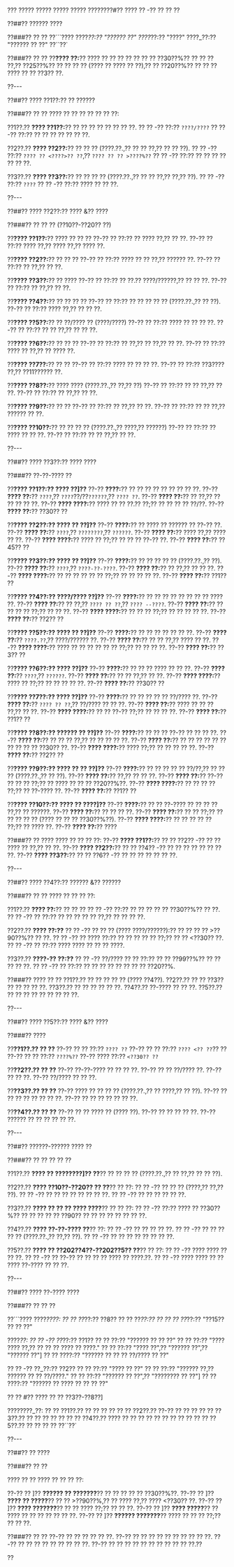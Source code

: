 ??? ????? ????? ????? ????? ????????#?? ???? ?? -?? ?? ?? ??

??##?? ?????? ????

??###?? ?? ??
??```????
????_??:?? "?????? ??"
????_??:?? "????"
????_??:?? "?????? ?? ??"
??``??`

??###?? ?? ??
??**???? ??:**?? ???? ?? ?? ?? ?? ?? ?? ?? ??30??%?? ?? ?? ?? ??,?? ??25??%?? ?? ?? ?? ?? (???? ?? ???? ?? ??),?? ?? ??20??%?? ?? ?? ?? ???? ?? ?? ??3?? ??.

??---

??##?? ???? ??1??:?? ?? ??????

??###?? ?? ??
???? ?? ?? ?? ?? ?? ?? ??:

??1??.?? **???? ??1??:**?? ?? ?? ?? ?? ?? ?? ?? ??.
??  ?? -?? ??:?? `????/????`
??  ?? -?? ??:?? ?? ?? ?? ?? ?? ?? ??.

??2??.?? **???? ??2??:**?? ?? ?? ?? (????.??.,?? ?? ?? ??,?? ?? ?? ??).
??  ?? -?? ??:?? `???? ?? <????>?? ??`,?? `???? ?? ?? >????%??`
??  ?? -?? ??:?? ?? ?? ?? ?? ?? ?? ??.

??3??.?? **???? ??3??:**?? ?? ?? ?? ?? (????.??.,?? ?? ?? ??,?? ??,?? ??).
??  ?? -?? ??:?? `????`
??  ?? -?? ??:?? ???? ?? ?? ??.

??---

??##?? ???? ??2??:?? ???? &?? ????

??###?? ?? ?? ?? (??10??-??20?? ??)

??**???? ??1??:**?? ???? ?? ?? ??
??-?? ?? ??:?? ?? ???? ??,?? ?? ??.
??-?? ?? ??:?? ???? ??,?? ???? ??,?? ???? ??.

??**???? ??2??:**?? ?? ?? ??
??-?? ?? ??:?? ???? ?? ?? ??,?? ?????? ??.
??-?? ?? ??:?? ?? ??,?? ?? ??.

??**???? ??3??:**?? ?? ????
??-?? ?? ??:?? ?? ??.?? ????/??????,?? ?? ?? ??.
??-?? ?? ??:?? ?? ??,?? ?? ??.

??**???? ??4??:**?? ?? ?? ?? ??
??-?? ?? ??:?? ?? ?? ?? ?? ?? (????.??.,?? ?? ??).
??-?? ?? ??:?? ???? ??,?? ?? ?? ??.

??**???? ??5??:**?? ?? ??/???? ?? (????/????)
??-?? ?? ??:?? ???? ?? ?? ?? ??.
??-?? ?? ??:?? ?? ?? ??,?? ?? ?? ??.

??**???? ??6??:**?? ?? ?? ??
??-?? ?? ??:?? ?? ??,?? ?? ??,?? ?? ??.
??-?? ?? ??:?? ???? ?? ??,?? ?? ???? ??.

??**???? ??7??:**?? ?? ??
??-?? ?? ??:?? ???? ?? ?? ?? ??.
??-?? ?? ??:?? ??3???? ??,?? ??11?????? ??.

??**???? ??8??:**?? ???? ???? (????.??.,?? ??,?? ??)
??-?? ?? ??:?? ?? ?? ??,?? ?? ??.
??-?? ?? ??:?? ?? ??,?? ?? ??.

??**???? ??9??:**?? ?? ??
??-?? ?? ??:?? ?? ??,?? ?? ??.
??-?? ?? ??:?? ?? ?? ??,?? ?????? ?? ??.

??**???? ??10??:**?? ?? ?? ?? ?? (????.??.,?? ????,?? ??????)
??-?? ?? ??:?? ?? ???? ?? ?? ??.
??-?? ?? ??:?? ?? ?? ??,?? ?? ??.

??---

??##?? ???? ??3??:?? ???? ????

??###?? ??-??-???? ??

??**???? ??1??:?? ???? ??]??**
??-?? **????:**?? ?? ?? ?? ?? ?? ?? ?? ?? ??.
??-?? **???? ??:**?? `????`,?? `????`??/??`??????`,?? `???? ??`.
??-?? **???? ??:**?? ?? ??,?? ?? ?? ?? ?? ??.
??-?? **???? ????:**?? ???? ?? ?? ??.?? ??;?? ?? ?? ?? ?? ??/??.
??-?? **???? ??:**?? ??30?? ??

??**???? ??2??:?? ???? ?? ??]??**
??-?? **????:**?? ?? ???? ?? ?????? ?? ??-?? ??.
??-?? **???? ??:**?? `????`,?? `????????`,?? `??????`.
??-?? **???? ??:**?? ???? ??,?? ???? ?? ??.
??-?? **???? ????:**?? ???? ?? ??;?? ?? ?? ?? ??-?? ??.
??-?? **???? ??:**?? ??45?? ??

??**???? ??3??:?? ???? ?? ??]??**
??-?? **????:**?? ?? ?? ?? ?? ?? (????.??.,?? ??).
??-?? **???? ??:**?? `????`,?? `????-??-????`.
??-?? **???? ??:**?? ?? ??,?? ?? ?? ??.
??-?? **???? ????:**?? ?? ?? ?? ?? ?? ?? ??;?? ?? ?? ?? ?? ??.
??-?? **???? ??:**?? ??1?? ??

??**???? ??4??:?? ????/???? ??]??**
??-?? **????:**?? ?? ?? ?? ?? ?? ?? ?? ?? ???? ??.
??-?? **???? ??:**?? ?? ??,?? `???? ?? ??`,?? `???? --????`.
??-?? **???? ??:**?? ?? ?? ?? ?? ??;?? ?? ?? ??.
??-?? **???? ????:**?? ?? ?? ?? ??;?? ?? ?? ?? ?? ??.
??-?? **???? ??:**?? ??2?? ??

??**???? ??5??:?? ???? ?? ??]??**
??-?? **????:**?? ?? ?? ?? ?? ?? ?? ??.
??-?? **???? ??:**?? `????.??`,?? ????/?????? ??.
??-?? **???? ??:**?? ?? ?? ??,?? ???? ?? ??.
??-?? **???? ????:**?? ???? ?? ?? ?? ?? ?? ?? ??;?? ?? ?? ?? ??.
??-?? **???? ??:**?? ??3?? ??

??**???? ??6??:?? ???? ??]??**
??-?? **????:**?? ?? ?? ?? ???? ?? ?? ??.
??-?? **???? ??:**?? `????`,?? `??????`.
??-?? **???? ??:**?? ?? ?? ??,?? ?? ??.
??-?? **???? ????:**?? ???? ?? ??;?? ?? ?? ?? ?? ??.
??-?? **???? ??:**?? ??30?? ??

??**???? ??7??:?? ???? ??]??**
??-?? **????:**?? ?? ?? ?? ?? ?? ??/???? ??.
??-?? **???? ??:**?? `???? ?? ??`,?? ??/???? ?? ?? ??.
??-?? **???? ??:**?? ???? ?? ?? ?? ??,?? ?? ??.
??-?? **???? ????:**?? ?? ?? ??-?? ??;?? ?? ?? ?? ??.
??-?? **???? ??:**?? ??1?? ??

??**???? ??8??:?? ?????? ?? ??]??**
??-?? **????:**?? ?? ?? ?? ??-?? ?? ?? ?? ??.
??-?? **???? ??:**?? ?? ?? ?? ??,?? ?? ?? ?? ?? ??.
??-?? **???? ??:**?? ?? ?? ?? ?? ?? ?? ?? ?? ?? ?? ??30?? ??.
??-?? **???? ????:**?? ???? ??;?? ?? ?? ?? ?? ??.
??-?? **???? ??:**?? ??2?? ??

??**???? ??9??:?? ???? ?? ?? ??]??**
??-?? **????:**?? ?? ?? ?? ?? ?? ??/??,?? ?? ?? ?? (????.??.,?? ?? ??).
??-?? **???? ??:**?? ??,?? ?? ?? ??.
??-?? **???? ??:**?? ??-?? ?? ?? ?? ??;?? ?? ???? ?? ?? ?? ??20??%??.
??-?? **???? ????:**?? ?? ?? ?? ?? ??;?? ?? ??-???? ??.
??-?? **???? ??:**?? ??1?? ??

??**???? ??10??:?? ???? ?? ????]??**
??-?? **????:**?? ?? ?? ??-???? ?? ?? ?? ?? ??,?? ?? ??????.
??-?? **???? ??:**?? ?? ?? ?? ??.
??-?? **???? ??:**?? ?? ?? ??;?? ?? ?? ?? ?? ?? (???? ?? ?? ?? ??30??%??).
??-?? **???? ????:**?? ?? ?? ?? ?? ?? ??;?? ?? ???? ??.
??-?? **???? ??:**?? ????

??###?? ?? ????
???? ?? ?? ?? ??:
??-?? **???? ??1??:**?? ?? ?? ??2?? -?? ?? ?? ???? ?? ??,?? ?? ??.
??-?? **???? ??2??:**?? ?? ?? ??4?? -?? ?? ?? ?? ?? ?? ?? ?? ??.
??-?? **???? ??3??:**?? ?? ?? ??6?? -?? ?? ?? ?? ?? ?? ?? ??.

??---

??##?? ???? ??4??:?? ?????? &?? ??????

??###?? ?? ??
???? ?? ?? ?? ??:

??1??.?? **???? ??:**?? ?? ?? ??
??  ?? -?? ??:?? ?? ?? ?? ?? ?? ??30??%?? ?? ??.
??  ?? -?? ?? ??:?? ?? ?? ?? ?? ?? ??,?? ?? ?? ?? ??.

??2??.?? **???? ??:??**
??  ?? -?? ?? ?? ?? (???? ????/??????):?? ?? ?? ?? ?? >??90??%?? ?? ??.
??  ?? -?? ?? ???? ??:?? ?? ?? ?? ?? ?? ??;?? ?? ?? <??30?? ??.
??  ?? -?? ?? ??:?? ???? ???? ?? ?? ?? ????.

??3??.?? **????-?? ??:??**
??  ?? -?? ??/???? ?? ?? ??:?? ?? ?? ??99??%?? ?? ?? ?? ?? ??.
??  ?? -?? ?? ??:?? ?? ?? ?? ?? ?? ?? ?? ?? ??20??%.

??###?? ???? ?? ??
??1??.?? ?? ?? ?? ?? ?? (???? ??4??).
??2??.?? ?? ?? ??3?? ?? ?? ?? ?? ??.
??3??.?? ?? ?? ?? ?? ?? ??.
??4??.?? ??-???? ?? ?? ??.
??5??.?? ?? ?? ?? ?? ?? ?? ?? ?? ??.

??---

??##?? ???? ??5??:?? ???? &?? ????

??###?? ????

??**??1??.?? ?? ??**
??-?? ?? ?? ??:?? `???? ??`
??-?? ?? ?? ??:?? `???? <?? ??`?? ??
??-?? ?? ?? ??:?? `????%??`
??-?? ???? ??:?? `<??30?? ??`

??**??2??.?? ?? ??**
??-?? ??-??-???? ?? ?? ?? ??.
??-?? ?? ?? ??/???? ??.
??-?? ?? ?? ??.
??-?? ??/???? ?? ?? ??.

??**??3??.?? ?? ??**
??-?? ???? ?? ?? ?? ?? (????.??.,?? ?? ????,?? ?? ??).
??-?? ?? ?? ?? ?? ?? ?? ?? ??.
??-?? ?? ?? ?? ?? ?? ?? ??.

??**??4??.?? ?? ??**
??-?? ?? ?? ???? ?? (???? ??).
??-?? ?? ?? ?? ?? ??.
??-?? ?????? ?? ?? ?? ?? ?? ??.

??---

??##?? ??????-?????? ???? ??

??###?? ?? ?? ?? ?? ??

??1??.?? **???? ?? ????????]?? ??**?? ?? ?? ?? ?? (????.??.,?? ?? ??,?? ?? ?? ??).

??2??.?? **???? ??10??-??20?? ?? ??**?? ?? ??:
??  ?? -?? ?? ?? ?? (????,?? ??,?? ??).
??  ?? -?? ?? ?? ?? ?? ?? ?? ?? ??.
??  ?? -?? ?? ?? ?? ?? ?? ??.

??3??.?? **???? ?? ?? ?? ???? ????**?? ?? ?? ??:
??  ?? -?? ??:?? ???? ?? ??30??%?? ?? ?? ?? ?? ?? ??90?? ?? ?? ?? ?? ?? ?? ?? ??.

??4??.?? **???? ??-??-???? ??**?? ??:
??  ?? -?? ?? ?? ?? ?? ??.
??  ?? -?? ?? ?? ?? ?? ?? (????.??.,?? ??,?? ??).
??  ?? -?? ?? ?? ?? ?? ?? ?? ?? ??.

??5??.?? **???? ?? ??202??4??-??202??5?? ??**?? ?? ??:
??  ?? -?? ???? ???? ?? ?? ??.
??  ?? -?? ?? ??-?? ?? ?? ?? ?? ???? ?? ????.??.
??  ?? -?? ???? ???? ?? ?? ???? ??-???? ?? ?? ??.

??---

??##?? ???? ??-???? ????

??###?? ?? ?? ??

??```????
????_????:
?? ?? ??_??:?? ??8??
?? ?? ??_??:?? ??
?? ?? ??_??:?? "??15?? ?? ?? ??"

????_??:
?? ?? -?? ??_??:?? ??1??
??   ?? ??:?? "?????? ?? ?? ??"
??   ?? ??:?? "???? ???? ??,?? ?? ?? ?? ???? ?? ????."
??   ?? ??:?? "???? ??",?? "?????? ??",?? "?????? ??"]
??   ?? ????:?? "?????? ?? ?? ?? ??/???? ?? ??"

?? ?? -?? ??_??:?? ??2??
??   ?? ??:?? "???? ?? ??"
??   ?? ??:?? "?????? ??,?? ?????? ?? ?? ??/????."
??   ?? ??:?? "?????? ?? ??",?? "???????? ?? ??"]
??   ?? ????:?? "?????? ?? ???? ?? ?? ?? ??"

?? ?? #?? ???? ?? ?? ??3??-??8??]

????????_??:
?? ?? ??1??.?? ?? ?? ?? ??
?? ?? ??2??.?? ??-?? ?? ?? ??
?? ?? ??3??.?? ?? ?? ?? ?? ??
?? ?? ??4??.?? ???? ?? ?? ?? ?? ?? ?? ?? ?? ??
?? ?? ??5??.?? ?? ?? ?? ??
??``??`

??---

??##?? ?? ????

??###?? ?? ??

???? ?? ?? ???? ?? ?? ?? ??:

??-?? ?? ]?? **?????? ?? ???????**?? ?? ?? ?? ?? ?? ??30??%??.
??-?? ?? ]?? **???? ?? ?????**?? ?? ?? >??90??%,?? ?? ???? ??,?? ???? <??30?? ??.
??-?? ?? ]?? **???? ???????**?? ?? ?? ???? ??;?? ?? ?? ??.
??-?? ?? ]?? **???? ?????**?? ?? ???? ?? ?? ?? ?? ?? ?? ??.
??-?? ?? ]?? **?????? ???????**?? ???? ?? ?? ?? ??;?? ?? ?? ??.

??###?? ?? ??
??-?? ?? ?? ?? ?? ?? ??.
??-?? ?? ?? ?? ?? ?? ?? ?? ?? ?? ??.
??-?? ?? ?? ?? ?? ?? ?? ?? ?? ??.
??-?? ?? ?? ?? ?? ?? ?? ?? ?? ?? ?? ??.??

??